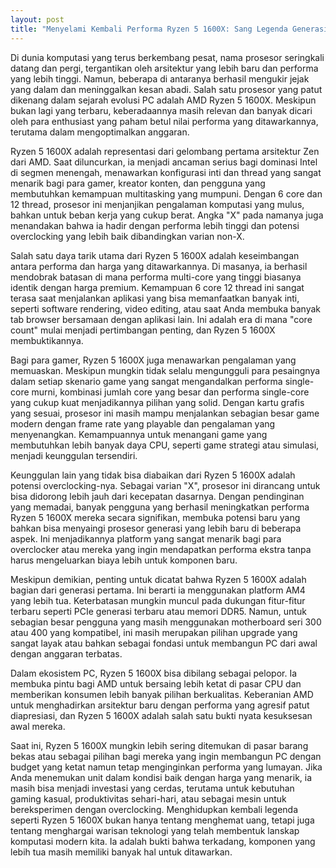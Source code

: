 ```yaml
---
layout: post
title: "Menyelami Kembali Performa Ryzen 5 1600X: Sang Legenda Generasi Pertama"
---
```


Di dunia komputasi yang terus berkembang pesat, nama prosesor seringkali datang dan pergi, tergantikan oleh arsitektur yang lebih baru dan performa yang lebih tinggi. Namun, beberapa di antaranya berhasil mengukir jejak yang dalam dan meninggalkan kesan abadi. Salah satu prosesor yang patut dikenang dalam sejarah evolusi PC adalah AMD Ryzen 5 1600X. Meskipun bukan lagi yang terbaru, keberadaannya masih relevan dan banyak dicari oleh para enthusiast yang paham betul nilai performa yang ditawarkannya, terutama dalam mengoptimalkan anggaran.

Ryzen 5 1600X adalah representasi dari gelombang pertama arsitektur Zen dari AMD. Saat diluncurkan, ia menjadi ancaman serius bagi dominasi Intel di segmen menengah, menawarkan konfigurasi inti dan thread yang sangat menarik bagi para gamer, kreator konten, dan pengguna yang membutuhkan kemampuan multitasking yang mumpuni. Dengan 6 core dan 12 thread, prosesor ini menjanjikan pengalaman komputasi yang mulus, bahkan untuk beban kerja yang cukup berat. Angka "X" pada namanya juga menandakan bahwa ia hadir dengan performa lebih tinggi dan potensi overclocking yang lebih baik dibandingkan varian non-X.

Salah satu daya tarik utama dari Ryzen 5 1600X adalah keseimbangan antara performa dan harga yang ditawarkannya. Di masanya, ia berhasil mendobrak batasan di mana performa multi-core yang tinggi biasanya identik dengan harga premium. Kemampuan 6 core 12 thread ini sangat terasa saat menjalankan aplikasi yang bisa memanfaatkan banyak inti, seperti software rendering, video editing, atau saat Anda membuka banyak tab browser bersamaan dengan aplikasi lain. Ini adalah era di mana "core count" mulai menjadi pertimbangan penting, dan Ryzen 5 1600X membuktikannya.

Bagi para gamer, Ryzen 5 1600X juga menawarkan pengalaman yang memuaskan. Meskipun mungkin tidak selalu mengungguli para pesaingnya dalam setiap skenario game yang sangat mengandalkan performa single-core murni, kombinasi jumlah core yang besar dan performa single-core yang cukup kuat menjadikannya pilihan yang solid. Dengan kartu grafis yang sesuai, prosesor ini masih mampu menjalankan sebagian besar game modern dengan frame rate yang playable dan pengalaman yang menyenangkan. Kemampuannya untuk menangani game yang membutuhkan lebih banyak daya CPU, seperti game strategi atau simulasi, menjadi keunggulan tersendiri.

Keunggulan lain yang tidak bisa diabaikan dari Ryzen 5 1600X adalah potensi overclocking-nya. Sebagai varian "X", prosesor ini dirancang untuk bisa didorong lebih jauh dari kecepatan dasarnya. Dengan pendinginan yang memadai, banyak pengguna yang berhasil meningkatkan performa Ryzen 5 1600X mereka secara signifikan, membuka potensi baru yang bahkan bisa menyaingi prosesor generasi yang lebih baru di beberapa aspek. Ini menjadikannya platform yang sangat menarik bagi para overclocker atau mereka yang ingin mendapatkan performa ekstra tanpa harus mengeluarkan biaya lebih untuk komponen baru.

Meskipun demikian, penting untuk dicatat bahwa Ryzen 5 1600X adalah bagian dari generasi pertama. Ini berarti ia menggunakan platform AM4 yang lebih tua. Keterbatasan mungkin muncul pada dukungan fitur-fitur terbaru seperti PCIe generasi terbaru atau memori DDR5. Namun, untuk sebagian besar pengguna yang masih menggunakan motherboard seri 300 atau 400 yang kompatibel, ini masih merupakan pilihan upgrade yang sangat layak atau bahkan sebagai fondasi untuk membangun PC dari awal dengan anggaran terbatas.

Dalam ekosistem PC, Ryzen 5 1600X bisa dibilang sebagai pelopor. Ia membuka pintu bagi AMD untuk bersaing lebih ketat di pasar CPU dan memberikan konsumen lebih banyak pilihan berkualitas. Keberanian AMD untuk menghadirkan arsitektur baru dengan performa yang agresif patut diapresiasi, dan Ryzen 5 1600X adalah salah satu bukti nyata kesuksesan awal mereka.

Saat ini, Ryzen 5 1600X mungkin lebih sering ditemukan di pasar barang bekas atau sebagai pilihan bagi mereka yang ingin membangun PC dengan budget yang ketat namun tetap menginginkan performa yang lumayan. Jika Anda menemukan unit dalam kondisi baik dengan harga yang menarik, ia masih bisa menjadi investasi yang cerdas, terutama untuk kebutuhan gaming kasual, produktivitas sehari-hari, atau sebagai mesin untuk bereksperimen dengan overclocking. Menghidupkan kembali legenda seperti Ryzen 5 1600X bukan hanya tentang menghemat uang, tetapi juga tentang menghargai warisan teknologi yang telah membentuk lanskap komputasi modern kita. Ia adalah bukti bahwa terkadang, komponen yang lebih tua masih memiliki banyak hal untuk ditawarkan.
